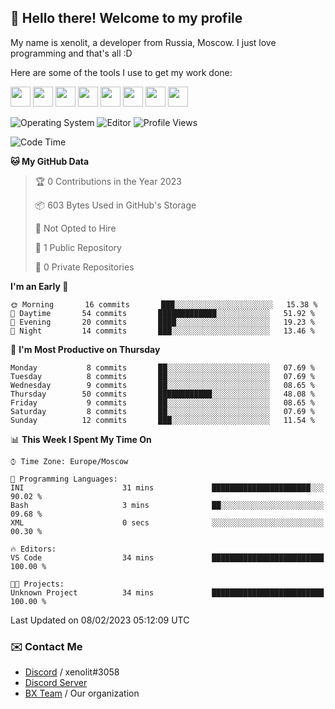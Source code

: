 ## :wave: Hello there! Welcome to my profile

My name is xenolit, a developer from Russia, Moscow. I just love programming and that's all :D

Here are some of the tools I use to get my work done:

<kbd><img height="32" src="https://img.icons8.com/color/2x/jetbrains.png"></kbd>
<kbd><img height="32" src="https://img.icons8.com/color/2x/pycharm.png"></kbd>
<kbd><img height="32" src="https://img.icons8.com/color/2x/intellij-idea.png"></kbd>
<kbd><img height="32" src="https://img.icons8.com/color/2x/visual-studio.png"></kbd>
<kbd><img height="32" src="https://img.icons8.com/color/2x/git.png"></kbd>
<kbd><img height="32" src="https://img.icons8.com/fluent/2x/console.png"></kbd>
<a href="?#gh-light-mode-only"><kbd><img height="32" src="https://img.icons8.com/metro/2x/mysql.png"></kbd></a>
<a href="?#gh-dark-mode-only"><kbd><img height="32" src="https://img.icons8.com/FFFFFF/metro/2x/mysql.png"></kbd></a>

![Operating System](https://img.shields.io/badge/OS-Mac%20OS%20-informational?style=for-the-badge&logo=MacOS&logoColor=white&color=007ec6)
![Editor](https://img.shields.io/badge/Editor-JetBrains%20IDEs-informational?style=for-the-badge&logo=JetBrains&logoColor=white&color=007ec6)
![Profile Views](https://komarev.com/ghpvc/?username=Xenolit&color=blue&style=for-the-badge)

<!--START_SECTION:waka-->
![Code Time](http://img.shields.io/badge/Code%20Time-2%20hrs%2018%20mins-blue)

**🐱 My GitHub Data** 

> 🏆 0 Contributions in the Year 2023
 > 
> 📦 603 Bytes Used in GitHub's Storage 
 > 
> 🚫 Not Opted to Hire
 > 
> 📜 1 Public Repository 
 > 
> 🔑 0 Private Repositories  
 > 
**I'm an Early 🐤** 

```text
🌞 Morning       16 commits       ███░░░░░░░░░░░░░░░░░░░░░░   15.38 % 
🌆 Daytime       54 commits       █████████████░░░░░░░░░░░░   51.92 % 
🌃 Evening       20 commits       ████░░░░░░░░░░░░░░░░░░░░░   19.23 % 
🌙 Night         14 commits       ███░░░░░░░░░░░░░░░░░░░░░░   13.46 % 

```
📅 **I'm Most Productive on Thursday** 

```text
Monday           8 commits       ██░░░░░░░░░░░░░░░░░░░░░░░   07.69 % 
Tuesday          8 commits       ██░░░░░░░░░░░░░░░░░░░░░░░   07.69 % 
Wednesday        9 commits       ██░░░░░░░░░░░░░░░░░░░░░░░   08.65 % 
Thursday        50 commits       ████████████░░░░░░░░░░░░░   48.08 % 
Friday           9 commits       ██░░░░░░░░░░░░░░░░░░░░░░░   08.65 % 
Saturday         8 commits       ██░░░░░░░░░░░░░░░░░░░░░░░   07.69 % 
Sunday          12 commits       ███░░░░░░░░░░░░░░░░░░░░░░   11.54 % 

```


📊 **This Week I Spent My Time On** 

```text
⌚︎ Time Zone: Europe/Moscow

💬 Programming Languages: 
INI                      31 mins             ██████████████████████░░░   90.02 % 
Bash                     3 mins              ██░░░░░░░░░░░░░░░░░░░░░░░   09.68 % 
XML                      0 secs              ░░░░░░░░░░░░░░░░░░░░░░░░░   00.30 % 

🔥 Editors: 
VS Code                  34 mins             █████████████████████████   100.00 % 

🐱‍💻 Projects: 
Unknown Project          34 mins             █████████████████████████   100.00 % 

```


 Last Updated on 08/02/2023 05:12:09 UTC
<!--END_SECTION:waka-->

### ✉️ Contact Me

- [Discord](https://discord.com/users/599601404746792976) / xenolit#3058
- [Discord Server](https://discord.gg/p7cxhw7E2M)
- [BX Team](https://github.com/BX-Team) / Our organization
